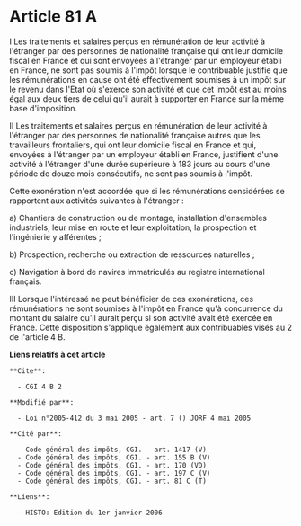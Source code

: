 # Article 81 A

I Les traitements et salaires perçus en rémunération de leur activité à l'étranger par des personnes de nationalité française
qui ont leur domicile fiscal en France et qui sont envoyées à l'étranger par un employeur établi en France, ne sont pas
soumis à l'impôt lorsque le contribuable justifie que les rémunérations en cause ont été effectivement soumises à un impôt
sur le revenu dans l'Etat où s'exerce son activité et que cet impôt est au moins égal aux deux tiers de celui qu'il aurait à
supporter en France sur la même base d'imposition.

II Les traitements et salaires perçus en rémunération de leur activité à l'étranger par des personnes de nationalité
française autres que les travailleurs frontaliers, qui ont leur domicile fiscal en France et qui, envoyées à l'étranger par
un employeur établi en France, justifient d'une activité à l'étranger d'une durée supérieure à 183 jours au cours d'une
période de douze mois consécutifs, ne sont pas soumis à l'impôt.

Cette exonération n'est accordée que si les rémunérations considérées se rapportent aux activités suivantes à l'étranger :

a) Chantiers de construction ou de montage, installation d'ensembles industriels, leur mise en route et leur exploitation, la
prospection et l'ingénierie y afférentes ;

b) Prospection, recherche ou extraction de ressources naturelles ;

c) Navigation à bord de navires immatriculés au registre international français.

III  Lorsque l'intéressé ne peut bénéficier de ces exonérations, ces rémunérations ne sont soumises à l'impôt en France qu'à
concurrence du montant du salaire qu'il aurait perçu si son activité avait été exercée en France. Cette disposition
s'applique également aux contribuables visés au 2 de l'article 4 B.

**Liens relatifs à cet article**

	**Cite**:

	  - CGI 4 B 2

	**Modifié par**:

	  - Loi n°2005-412 du 3 mai 2005 - art. 7 () JORF 4 mai 2005

	**Cité par**:

	  - Code général des impôts, CGI. - art. 1417 (V)
	  - Code général des impôts, CGI. - art. 155 B (V)
	  - Code général des impôts, CGI. - art. 170 (VD)
	  - Code général des impôts, CGI. - art. 197 C (V)
	  - Code général des impôts, CGI. - art. 81 C (T)

	**Liens**:

	  - HISTO: Edition du 1er janvier 2006
